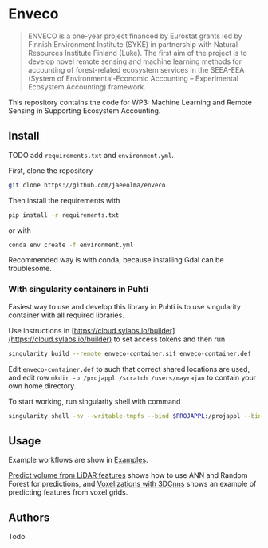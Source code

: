 # Enveco
> ENVECO is a one-year project financed by Eurostat grants led by Finnish Environment Institute (SYKE) in partnership with Natural Resources Institute Finland (Luke). The first aim of the project is to develop novel remote sensing and machine learning methods for accounting of forest-related ecosystem services in the SEEA-EEA (System of Environmental-Economic Accounting – Experimental Ecosystem Accounting) framework.


This repository contains the code for WP3: Machine Learning and Remote Sensing in Supporting Ecosystem Accounting. 

## Install

TODO add `requirements.txt` and `environment.yml`.

First, clone the repository

```bash
git clone https://github.com/jaeeolma/enveco
```

Then install the requirements with 

```bash
pip install -r requirements.txt
```

or with 

```bash
conda env create -f environment.yml
```

Recommended way is with conda, because installing Gdal can be troublesome.

### With singularity containers in Puhti

Easiest way to use and develop this library in Puhti is to use singularity container with all required libraries. 

Use instructions in [https://cloud.sylabs.io/builder](https://cloud.sylabs.io/builder) to set access tokens and then run 

```bash
singularity build --remote enveco-container.sif enveco-container.def
```

Edit `enveco-container.def` to such that correct shared locations are used, and edit row `mkdir -p /projappl /scratch /users/mayrajan` to contain your own home directory.

To start working, run singularity shell with command 

```bash
singularity shell -nv --writable-tmpfs --bind $PROJAPPL:/projappl --bind $SCRATCH:/scratch --bind $HOME:/users/<uid> enveco-container.sif
```

## Usage

Example workflows are show in [Examples](https://github.com/jaeeolma/enveco/tree/master/examples). 

[Predict volume from LiDAR features](https://github.com/jaeeolma/enveco/tree/master/examples/Predict%20volume%20from%20LiDAR%20features.ipynb) shows how to use ANN and Random Forest for predictions, and [Voxelizations with 3DCnns](https://github.com/jaeeolma/enveco/blob/master/examples/Voxelizations%20with%203DCnns.ipynb) shows an example of predicting features from voxel grids.

## Authors

Todo
